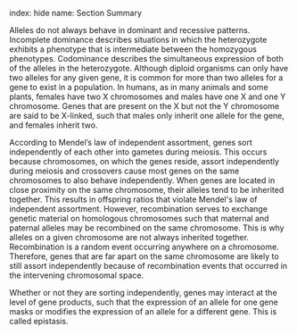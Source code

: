 index: hide
name: Section Summary

Alleles do not always behave in dominant and recessive patterns. Incomplete dominance describes situations in which the heterozygote exhibits a phenotype that is intermediate between the homozygous phenotypes. Codominance describes the simultaneous expression of both of the alleles in the heterozygote. Although diploid organisms can only have two alleles for any given gene, it is common for more than two alleles for a gene to exist in a population. In humans, as in many animals and some plants, females have two X chromosomes and males have one X and one Y chromosome. Genes that are present on the X but not the Y chromosome are said to be X-linked, such that males only inherit one allele for the gene, and females inherit two.

According to Mendel’s law of independent assortment, genes sort independently of each other into gametes during meiosis. This occurs because chromosomes, on which the genes reside, assort independently during meiosis and crossovers cause most genes on the same chromosomes to also behave independently. When genes are located in close proximity on the same chromosome, their alleles tend to be inherited together. This results in offspring ratios that violate Mendel's law of independent assortment. However, recombination serves to exchange genetic material on homologous chromosomes such that maternal and paternal alleles may be recombined on the same chromosome. This is why alleles on a given chromosome are not always inherited together. Recombination is a random event occurring anywhere on a chromosome. Therefore, genes that are far apart on the same chromosome are likely to still assort independently because of recombination events that occurred in the intervening chromosomal space.

Whether or not they are sorting independently, genes may interact at the level of gene products, such that the expression of an allele for one gene masks or modifies the expression of an allele for a different gene. This is called epistasis.
